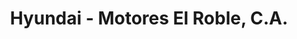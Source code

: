 ---
title: "Hyundai - Motores El Roble, C.A."
url: /ciudad-guayana-san-felix/hyundai-motores-el-roble-c-a/
shop: Autohaus
---